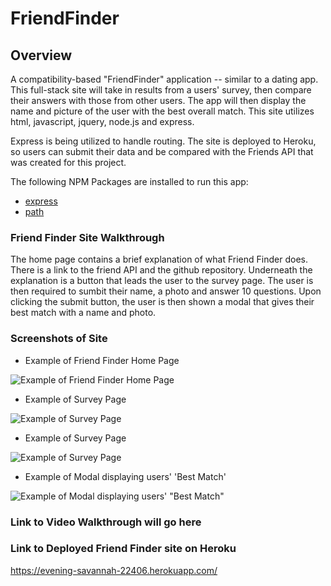# FriendFinder
## Overview 

 A compatibility-based "FriendFinder" application -- similar to  a dating app. This full-stack site will take in results from a users'
 survey, then compare their answers with those from other users. The app will then display the name and  picture of the user with 
 the best overall match. This site utilizes html, javascript, jquery, node.js and express. 

Express is being utilized to handle routing. The site is deployed to Heroku, so users can submit their data and be compared with the Friends API that was created for this project.

The following NPM Packages are installed to run this app:

* [express](https://www.npmjs.com/package/express)
* [path](https://www.npmjs.com/package/path)

### Friend Finder Site Walkthrough

The home page contains a brief explanation of what Friend Finder does. There is a link to the friend API and the github repository. Underneath the explanation is a button that leads the user to the survey page.  The user is then required to sumbit their name, a photo and answer 10 questions.  Upon clicking the submit button, the user is then shown a modal that gives their best match with a name and photo. 


 ### Screenshots of Site

* Example of Friend Finder Home Page 

![Example of Friend Finder Home Page](img/friend-finder-welcome.png)

* Example of Survey Page 

![Example of Survey Page](img/survey-1.png)

* Example of Survey Page 

![Example of Survey Page](img/survey-2.png)

* Example of Modal displaying users' 'Best Match' 

![Example of Modal displaying users' "Best Match"](img/dennis-hopper-modal.png)
  
### Link to Video Walkthrough will go here
  
  
### Link to Deployed Friend Finder site on Heroku
https://evening-savannah-22406.herokuapp.com/ 
   
